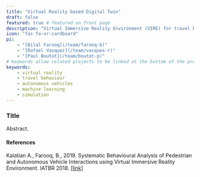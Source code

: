 ```yaml
---
title: "Virtual Reality based Digital Twin"
draft: false
featured: true # featured on front page
description: "Virtual Immersive Reality Environment (VIRE) for travel behaviour experiments."
icon: "fas fa-vr-cardboard"
pi:
    - "[Bilal Farooq](/team/farooq-b)"
    - "[Rafael Vasquez](/team/vasques-r)"
    - "[Paul Boutot](/team/boutot-p)"
# keywords allow related projects to be linked at the bottom of the project page
keywords:
    - virtual reality
    - travel behaviour
    - autonomous vehicles
    - machine learning
    - simulation
---
```

### Title

Abstract.

#### References
Kalatian A., Farooq, B., 2019. Systematic Behavioural Analysis of Pedestrian and Autonomous Vehicle Interactions using Virtual Immersive Reality Environment. IATBR 2018. [[link]](kalatianfarooq-iatbr-2018.pdf)
